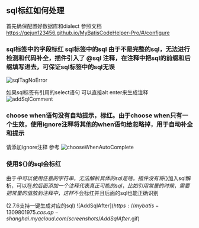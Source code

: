 ## sql标红如何处理

首先确保配置好数据库和dialect 参照文档 https://gejun123456.github.io/MyBatisCodeHelper-Pro/#/configure


### sql标签中的字段标红 sql标签中的sql 由于不是完整的sql，无法进行检测和代码补全，插件引入了 @sql 注释，在注释中把sql的前缀和后缀填写进去，可保证sql标签中的sql无误

![sqlTagNoError](https://mybatis-1309801975.cos.ap-shanghai.myqcloud.com/screenshots/sqlTagNoError.gif)

如果sql标签有引用的select语句 可以直接alt enter来生成注释
![addSqlComment](https://mybatis-1309801975.cos.ap-shanghai.myqcloud.com/screenshots/addSqlComment.gif)

### choose when语句没有自动提示，标红。由于choose when只有一个生效，使用ignore注释将其他的when语句给忽略掉，用于自动补全和提示

请添加ignore注释 参考
![chooseWhenAutoComplete](https://mybatis-1309801975.cos.ap-shanghai.myqcloud.com/screenshots/chooseWhenAutoComplete.gif)

### 使用${}的sql会标红

由于$中可以使用任意的字符串，无法解析具体的sql是啥，插件没有将${}加入sql解析，可以在${}的后面添加一个注释代表真正可能的sql，比如引用常量的时候，需要把常量的值放到注释中
，这样$不会标红并且后面的sql也能正确识别

(2.7.6支持一键生成对应的sql)
![AddSqlAfter$](https://mybatis-1309801975.cos.ap-shanghai.myqcloud.com/screenshots/AddSqlAfter$.gif)
